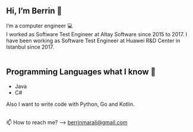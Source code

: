 ## Hi, I’m Berrin 👋 
I’m a computer engineer 💻 <br />
I worked as Software Test Engineer at Altay Software since 2015 to 2017. I have been working as Software Test Engineer at Huawei R&D Center in Istanbul since 2017.
<br />
<br />
## Programming Languages what I know 👾
- Java
- C#

Also I want to write code with Python, Go and Kotlin.
<br />
<br />

📫 How to reach me? --> berrinmarali@gmail.com



<!---
berrinmarali/berrinmarali is a ✨ special ✨ repository because its `README.md` (this file) appears on your GitHub profile.
You can click the Preview link to take a look at your changes.
--->

